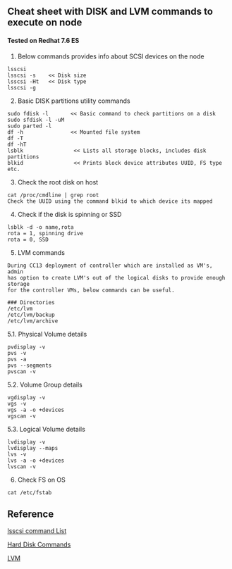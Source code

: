 ## Cheat sheet with DISK and LVM commands to execute on node
#### Tested on Redhat 7.6 ES

1. Below commands provides info about SCSI devices on the node
```
lsscsi
lsscsi -s    << Disk size
lsscsi -Ht   << Disk type
lsscsi -g 
```
2. Basic DISK partitions utility commands
```
sudo fdisk -l       << Basic command to check partitions on a disk
sudo sfdisk -l -uM
sudo parted -l
df -h               << Mounted file system
df -T
df -hT
lsblk                << Lists all storage blocks, includes disk partitions
blkid                << Prints block device attributes UUID, FS type etc.
```
3. Check the root disk on host
```
cat /proc/cmdline | grep root
Check the UUID using the command blkid to which device its mapped
``` 
4. Check if the disk is spinning or SSD 
```
lsblk -d -o name,rota
rota = 1, spinning drive
rota = 0, SSD
```
5. LVM commands
```
During CC13 deployment of controller which are installed as VM's, admin
has option to create LVM's out of the logical disks to provide enough storage
for the controller VMs, below commands can be useful.
```
```
### Directories
/etc/lvm
/etc/lvm/backup
/etc/lvm/archive
```
5.1. Physical Volume details
```
pvdisplay -v       
pvs -v
pvs -a
pvs --segments
pvscan -v
```
5.2. Volume Group details
```
vgdisplay -v
vgs -v
vgs -a -o +devices
vgscan -v
```       
5.3. Logical Volume details
```
lvdisplay -v
lvdisplay --maps
lvs -v
lvs -a -o +devices
lvscan -v
```

6. Check FS on OS 
```
cat /etc/fstab
```

## Reference
[lsscsi command List](http://sg.danny.cz/scsi/lsscsi.html)

[Hard Disk Commands](https://www.binarytides.com/linux-command-check-disk-partitions/)

[LVM](http://www.datadisk.co.uk/html_docs/redhat/rh_lvm.htm)
